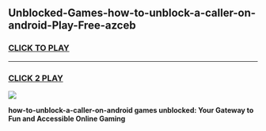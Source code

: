
## Unblocked-Games-how-to-unblock-a-caller-on-android-Play-Free-azceb
<h3>
<a href="https://premium76.site?title=how-to-unblock-a-caller-on-android&ref=21A">CLICK TO PLAY</a></h3>
<hr>

<h3>
<a href="https://premium76.site?title=how-to-unblock-a-caller-on-android&ref=21A">CLICK 2 PLAY</a>
  
</h3>

<a href="https://premium76.site?title=how-to-unblock-a-caller-on-android&ref=21A"><img src="https://clearcache.store/games.png"></a>


**how-to-unblock-a-caller-on-android games unblocked: Your Gateway to Fun and Accessible Online Gaming**
